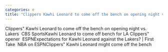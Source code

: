```yaml
---
categories: e
title: "Clippers Kawhi Leonard to come off the bench on opening night vs Lakers  CBS Sports"
---
```

Clippers" Kawhi Leonard to come off the bench on opening night vs. Lakers&nbsp;&nbsp;CBS SportsKawhi Leonard to come off bench for LA Clippers" opener&nbsp;&nbsp;ESPNExpectations for Kawhi Leonard against the Lakers? | First Take&nbsp;&nbsp;NBA on ESPNClippers" Kawhi Leonard might come off the bench